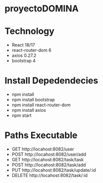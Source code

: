 # proyectoDOMINA
# Technology
  - React 18/17
  - react-router-dom 6
  - axios 0.27.2
  - bootstrap 4
# Install Depedendecies
  - npm install
  - npm install bootstrap
  - npm install react-router-dom
  - npm install axios
  - npm start
# Paths Executable
  - GET http://locahost:8082/user
  - POST http://locahost:8082/user/add
  - GET http://locahost:8082/task/task
  - POST http://locahost:8082/task/add
  - PUT http://locahost:8082/task/update/:id
  - DELETE http://locahost:8082/task/:id
